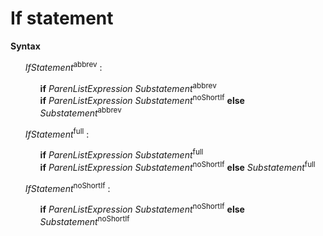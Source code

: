 # If statement

**Syntax**

<ul>
    <i>IfStatement</i><sup>abbrev</sup> :
    <ul>
        <b>if</b> <i>ParenListExpression</i> <i>Substatement</i><sup>abbrev</sup><br>
        <b>if</b> <i>ParenListExpression</i> <i>Substatement</i><sup>noShortIf</sup> <b>else</b> <i>Substatement</i><sup>abbrev</sup>
    </ul>
</ul>

<ul>
    <i>IfStatement</i><sup>full</sup> :
    <ul>
        <b>if</b> <i>ParenListExpression</i> <i>Substatement</i><sup>full</sup><br>
        <b>if</b> <i>ParenListExpression</i> <i>Substatement</i><sup>noShortIf</sup> <b>else</b> <i>Substatement</i><sup>full</sup>
    </ul>
</ul>

<ul>
    <i>IfStatement</i><sup>noShortIf</sup> :
    <ul>
        <b>if</b> <i>ParenListExpression</i> <i>Substatement</i><sup>noShortIf</sup> <b>else</b> <i>Substatement</i><sup>noShortIf</sup>
    </ul>
</ul>